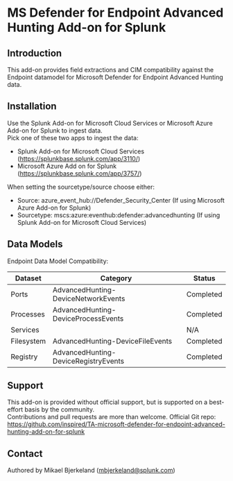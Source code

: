 # MS Defender for Endpoint Advanced Hunting Add-on for Splunk

## Introduction

This add-on provides field extractions and CIM compatibility against the Endpoint datamodel for Microsoft Defender for Endpoint Advanced Hunting data.

## Installation

Use the Splunk Add-on for Microsoft Cloud Services or Microsoft Azure Add-on for Splunk to ingest data.   
Pick one of these two apps to ingest the data:
* Splunk Add-on for Microsoft Cloud Services (https://splunkbase.splunk.com/app/3110/)
* Microsoft Azure Add on for Splunk (https://splunkbase.splunk.com/app/3757/)

When setting the sourcetype/source choose either:
* Source: azure_event_hub://Defender_Security_Center (If using Microsoft Azure Add-on for Splunk)
* Sourcetype: mscs:azure:eventhub:defender:advancedhunting (If using Splunk Add-on for Microsoft Cloud Services)


## Data Models

Endpoint Data Model Compatibility:

| Dataset | Category | Status |
|---|---|---|
| Ports | AdvancedHunting-DeviceNetworkEvents | Completed |
| Processes | AdvancedHunting-DeviceProcessEvents | Completed |
| Services |  | N/A |
| Filesystem | AdvancedHunting-DeviceFileEvents | Completed |
| Registry | AdvancedHunting-DeviceRegistryEvents | Completed |

## Support

This add-on is provided without official support, but is supported on a best-effort basis by the community.  
Contributions and pull requests are more than welcome.
Official Git repo: https://github.com/inspired/TA-microsoft-defender-for-endpoint-advanced-hunting-add-on-for-splunk

## Contact

Authored by Mikael Bjerkeland (mbjerkeland@splunk.com)
